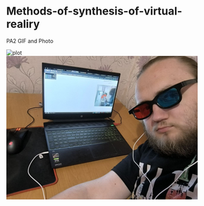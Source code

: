 # Methods-of-synthesis-of-virtual-realiry

PA2 GIF and Photo

![plot](./PA2.gif)
![plot](./PA2photo.jpg)